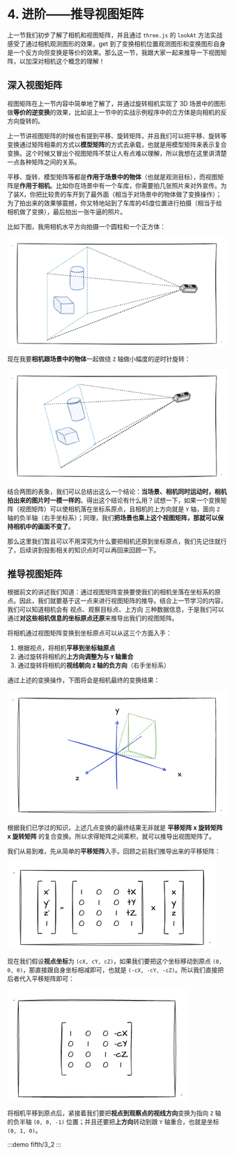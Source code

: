 # 4. 进阶——推导视图矩阵

上一节我们初步了解了相机和视图矩阵，并且通过 `three.js` 的 `lookAt` 方法实战感受了通过相机观测图形的效果，get 到了变换相机位置观测图形和变换图形自身是一个反方向但变换是等价的效果。那么这一节，我跟大家一起来推导一下视图矩阵，以加深对相机这个概念的理解！


## 深入视图矩阵

视图矩阵在上一节内容中简单地了解了，并通过旋转相机实现了 3D 场景中的图形做**等价的逆变换**的效果，比如说上一节中的实战示例程序中的立方体是向相机的反方向旋转的。

上一节讲视图矩阵的时候也有提到平移、旋转矩阵，并且我们可以把平移、旋转等变换通过矩阵相乘的方式以**模型矩阵**的方式去承载，也就是用模型矩阵来表示复合变换。这个时候又冒出个视图矩阵不禁让人有点难以理解，所以我想在这里讲清楚一点各种矩阵之间的关系。

平移、旋转、模型矩阵等都是**作用于场景中的物体**（也就是观测目标），而视图矩阵是**作用于相机**。比如你在场景中有一个车库，你需要拍几张照片来对外宣传。为了装X，你把比较贵的车开到了最外面（相当于对场景中的物体做了变换操作）；为了拍出来的效果够震撼，你又特地站到了车库的45度位置进行拍摄（相当于给相机做了变换），最后拍出一张牛逼的照片。

比如下图，我用相机水平方向拍摄一个圆柱和一个正方体：

![4.1](../../public/images/fifth/4.1.png)

现在我要**相机跟场景中的物体**一起做绕 `Z` 轴做小幅度的逆时针旋转：

![4.2](../../public/images/fifth/4.2.png)

结合两图的表象，我们可以总结出这么一个结论：**当场景、相机同时运动时，相机拍出来的图片时一模一样的**。得出这个结论有什么用？试想一下，如果一个变换矩阵（视图矩阵）可以使相机落在坐标系原点，且相机的上方向就是 `Y` 轴，面向 `Z` 轴的负半轴（右手坐标系）；同理，我们**把场景也乘上这个视图矩阵，那就可以保持相机中的画面不变了**。

那么这里我们暂且可以不用深究为什么要把相机还原到坐标原点，我们先记住就行了，后续讲到投影相关的知识点时可以再回来回顾一下。

## 推导视图矩阵

根据前文的讲述我们知道：通过视图矩阵变换要使我们的相机坐落在坐标系的原点。因此，我们就要基于这一点来进行视图矩阵的推导。结合上一节学习的内容，我们可以知道相机会有 视点、观察目标点、上方向 三种数据信息，于是我们可以通过**对这些相机信息的坐标原点还原**来推导出我们的视图矩阵。

将相机通过视图矩阵变换到坐标原点可以从这三个方面入手：
1. 根据视点，将相机**平移到坐标轴原点**
2. 通过旋转将相机的**上方向调整为与 `Y` 轴重合**
3. 通过旋转将相机的**视线朝向 `Z` 轴的负方向**（右手坐标系）

通过上述的变换操作，下图将会是相机最终的变换结果：

![4.3](../../public/images/fifth/4.3.png)

根据我们已学过的知识，上述几点变换的最终结果无非就是 **平移矩阵 x 旋转矩阵 x 旋转矩阵** 的复合变换。所以求得矩阵之间乘积，就可以推导出视图矩阵了。

我们从易到难，先从简单的**平移矩阵**入手。回顾之前我们推导出来的平移矩阵：

![3.3](../../public/images/fourth/3.3.png)

现在我们假设**视点坐标**为 `(cX, cY, cZ)`，如果我们要把这个坐标移动到原点 `(0, 0, 0)`，那直接跟自身坐标相减即可，也就是 `(-cX, -cY, -cZ)`。所以我们直接把后者代入平移矩阵即可：

![4.4](../../public/images/fifth/4.4.png)

将相机平移到原点后，紧接着我们要把**视点到观察点的视线方向**变换为指向 `Z` 轴的负半轴 `(0, 0, -1)` 位置；并且还要把**上方向**转动到跟 `Y` 轴重合，也就是坐标 `(0, 1, 0)`。

:::demo
fifth/3_2
:::